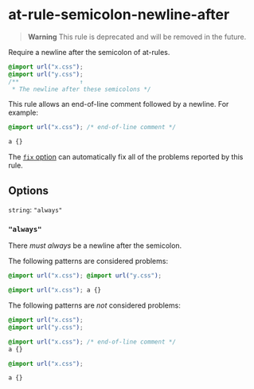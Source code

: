# at-rule-semicolon-newline-after

> **Warning** This rule is deprecated and will be removed in the future.

Require a newline after the semicolon of at-rules.

<!-- prettier-ignore -->
```css
@import url("x.css");
@import url("y.css");
/**                 ↑
 * The newline after these semicolons */
```

This rule allows an end-of-line comment followed by a newline. For example:

<!-- prettier-ignore -->
```css
@import url("x.css"); /* end-of-line comment */

a {}
```

The [`fix` option](../../../docs/user-guide/usage/options.md#fix) can automatically fix all of the problems reported by this rule.

## Options

`string`: `"always"`

### `"always"`

There _must always_ be a newline after the semicolon.

The following patterns are considered problems:

<!-- prettier-ignore -->
```css
@import url("x.css"); @import url("y.css");
```

<!-- prettier-ignore -->
```css
@import url("x.css"); a {}
```

The following patterns are _not_ considered problems:

<!-- prettier-ignore -->
```css
@import url("x.css");
@import url("y.css");
```

<!-- prettier-ignore -->
```css
@import url("x.css"); /* end-of-line comment */
a {}
```

<!-- prettier-ignore -->
```css
@import url("x.css");

a {}
```
